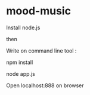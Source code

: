 # mood-music 

Install node.js

then

Write on command line tool :

npm install

node app.js

Open localhost:888 on browser